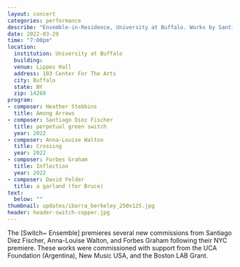 ```yaml
---
layout: concert
categories: performance
describe: "Ensemble-in-Residence, University at Buffalo. Works by Santiago Diez Fischer, Anna-Louise Walton, Forbes Graham, Heather Stebbins, David Felder, and more"
date: 2022-03-29
time: "7:00pm"
location:
  institution: University at Buffalo
  building: 
  venue: Lippes Hall
  address: 103 Center For The Arts
  city: Buffalo
  state: NY
  zip: 14260
program:
- composer: Heather Stebbins
  title: Among Arrows
- composer: Santiago Diez Fischer
  title: perpetual green switch
  year: 2022
- composer: Anna-Louise Walton
  title: Crossing
  year: 2022
- composer: Forbes Graham
  title: Inflection
  year: 2022    
- composer: David Felder
  title: a garland (for Bruce)
text:
  below: ""
thumbnail: updates/ibarra_berkeley_250x125.jpg
header: header-switch-copper.jpg
---
```


The [Switch~ Ensemble] premieres several new commissions from Santiago Diez Fischer, Anna-Louise Walton, and Forbes Graham following their NYC premiere. These works were commissioned with support from the UCA Foundation (Argentina), New Music USA, and the Boston LAB Grant.
